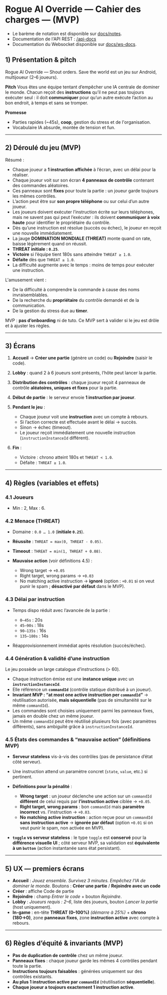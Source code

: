 # Rogue AI Override — Cahier des charges — (MVP)

- Le barème de notation est disponible sur [docs/notes](../docs/notes).
- Documentation de l'API REST : [/api-docs](../api-docs)
- Documentation du Websocket disponible sur [docs/ws-docs](../docs/ws-docs).

## 1) Présentation & pitch

Rogue AI Override — Shout orders. Save the world est un jeu sur Android, multijoueur (2–6 joueurs).

**Pitch**
Vous êtes une équipe tentant d’empêcher une IA centrale de dominer le monde. Chacun reçoit des **instructions** qu’il ne peut pas toujours exécuter seul : il doit **communiquer** pour qu’un autre exécute l’action au bon endroit, à temps et sans se tromper.

**Promesse**

* Parties rapides (\~45s), **coop**, gestion du stress et de l'organisation.
* Vocabulaire IA absurde, montée de tension et fun.

---

## 2) Déroulé du jeu (MVP)

Résumé :

* Chaque joueur a **1 instruction affichée** à l’écran, avec un délai pour la réaliser.
* Chaque joueur voit sur son écran **4 panneaux de contrôle** contenant des commandes aléatoires.
* Ces panneaux sont **fixes** pour toute la partie : un joueur garde toujours les mêmes contrôles.
* L’action peut être sur **son propre téléphone** ou sur celui d’un autre joueur.
* Les joueurs doivent exécuter l’instruction écrite sur leurs téléphones, mais ne savent pas qui peut l’exécuter : ils doivent **communiquer à voix haute** pour identifier le propriétaire du contrôle.
* Dès qu’une instruction est résolue (succès ou échec), le joueur en reçoit une nouvelle immédiatement.
* La jauge **DOMINATION MONDIALE (THREAT)** monte quand on rate, baisse légèrement quand on réussit.
* **THREAT initiale : `0.25`**.
* **Victoire** si l’équipe tient 180s sans atteindre `THREAT ≥ 1.0`.
* **Défaite** dès que `THREAT ≥ 1.0`.
* La difficulté augmente avec le temps : moins de temps pour exécuter une instruction.

L'amusement vient :

* De la difficulté à comprendre la commande à cause des noms invraisemblables.
* De la recherche du **propriétaire** du contrôle demandé et de la communication.
* De la gestion du stress due au **timer**.

MVP : **pas d’onboarding** ni de tuto. Ce MVP sert à valider si le jeu est drôle et à ajuster les règles.

---

## 3) Écrans

1. **Accueil** → **Créer une partie** (génère un code) ou **Rejoindre** (saisir le code).
2. **Lobby** : quand 2 à 6 joueurs sont présents, l’hôte peut lancer la partie.
3. **Distribution des contrôles** : chaque joueur reçoit 4 panneaux de contrôle **aléatoires, uniques et fixes** pour la partie.
4. **Début de partie** : le serveur envoie **1 instruction par joueur**.
5. **Pendant le jeu** :

    * Chaque joueur voit une **instruction** avec un compte à rebours.
    * Si l’action correcte est effectuée avant le délai → succès.
    * Sinon → échec (timeout).
    * Le joueur reçoit immédiatement une nouvelle instruction (`instructionInstanceId` différent).
6. **Fin** :

    * Victoire : chrono atteint 180s et `THREAT < 1.0`.
    * Défaite : `THREAT ≥ 1.0`.

---

## 4) Règles (variables et effets)

### 4.1 Joueurs

* Min : 2, Max : 6.

### 4.2 Menace (THREAT)

* Domaine : `0.0 … 1.0` (**initiale `0.25`**).
* **Réussite** : `THREAT = max(0, THREAT - 0.05)`.
* **Timeout** : `THREAT = min(1, THREAT + 0.08)`.
* **Mauvaise action** (voir définitions 4.5) :

    * Wrong target → `+0.05`
    * Right target, wrong params → `+0.03`
    * No matching active instruction → **ignoré** (option : `+0.01` si on veut punir le spam ; **désactivé par défaut** dans le MVP).

### 4.3 Délai par instruction

* Temps dispo réduit avec l’avancée de la partie :

    * `0–45s` : 20s
    * `45–90s` : 18s
    * `90–135s` : 16s
    * `135–180s` : 14s

* Réapprovisionnement immédiat après résolution (succès/échec).

### 4.4 Génération & validité d’une instruction

Le jeu possède un large catalogue d’instructions (> 60).

* Chaque instruction émise est une **instance unique** avec un **`instructionInstanceId`**.
* Elle référence un **`commandId`** (contrôle statique distribué à un joueur).
* **Invariant MVP : “at most one active instruction per `commandId`”** → réutilisation autorisée, **mais séquentielle** (pas de simultanéité sur le même `commandId`).
* Les commandes sont choisies uniquement parmi les panneaux fixes, jamais en double chez un même joueur.
* Un même `commandId` peut être réutilisé plusieurs fois (avec paramètres différents), sans ambiguïté grâce à `instructionInstanceId`.

### 4.5 États des commandes & “mauvaise action” (définitions MVP)

* **Serveur stateless** vis-à-vis des contrôles (pas de persistance d’état côté serveur).
* Une instruction attend un paramètre concret (`state`, `value`, etc.) si pertinent.
* **Définitions pour la pénalité** :

    * **Wrong target** : un joueur déclenche une action sur un `commandId` **différent** de celui requis par **l’instruction active** ciblée → `+0.05`.
    * **Right target, wrong params** : bon `commandId` mais **paramètre incorrect** vs. l’instruction → `+0.03`.
    * **No matching active instruction** : action reçue pour un `commandId` **sans instruction active** → **ignorée par défaut** (option `+0.01` si on veut punir le spam, non activée en MVP).
* **`toggle` vs serveur stateless** : le type `toggle` est **conservé** pour la **différence visuelle UI** ; côté serveur MVP, sa validation est **équivalente à un `button`** (action instantanée sans état persistant).

---

## 5) UX — premiers écrans

* **Accueil** : *Jouez ensemble. Survivez 3 minutes. Empêchez l’IA de dominer le monde.*
  Boutons : **Créer une partie** / **Rejoindre avec un code**
* **Créer** : affiche Code de partie
* **Rejoindre** : champ *Entrer le code* + bouton *Rejoindre*.
* **Lobby** : *Joueurs requis : 2–6*, liste des joueurs, bouton *Lancer la partie* (host uniquement).
* **In-game** : en-tête **THREAT (0–100%)** *(démarre à 25%)* + **chrono (180→0)**, zone **panneaux fixes**, zone **instruction active** avec compte à rebours.

---

## 6) Règles d’équité & invariants (MVP)

* **Pas de duplication de contrôle** chez un même joueur.
* **Panneaux fixes** : chaque joueur garde les mêmes 4 contrôles pendant toute la partie.
* **Instructions toujours faisables** : générées uniquement sur des contrôles existants.
* **Au plus 1 instruction active par `commandId`** (réutilisation **séquentielle**).
* **Chaque joueur a toujours exactement 1 instruction active**.


